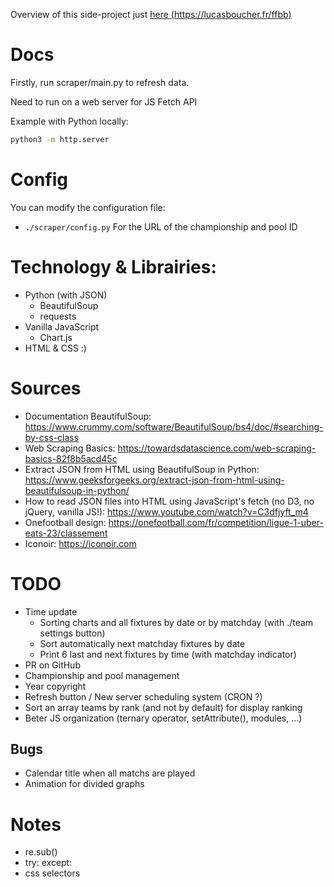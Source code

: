 Overview of this side-project just [here (https://lucasboucher.fr/ffbb)](https://lucasboucher.fr/ffbb/)


# Docs
Firstly, run scraper/main.py to refresh data.

Need to run on a web server for JS Fetch API

Example with Python locally:
```bash
python3 -m http.server
```

# Config
You can modify the configuration file:
- `./scraper/config.py` For the URL of the championship and pool ID

# Technology & Librairies:
- Python (with JSON)
    - BeautifulSoup
    - requests
- Vanilla JavaScript
    - Chart.js
- HTML & CSS :)

# Sources
- Documentation BeautifulSoup: https://www.crummy.com/software/BeautifulSoup/bs4/doc/#searching-by-css-class
- Web Scraping Basics: https://towardsdatascience.com/web-scraping-basics-82f8b5acd45c 
- Extract JSON from HTML using BeautifulSoup in Python: https://www.geeksforgeeks.org/extract-json-from-html-using-beautifulsoup-in-python/
- How to read JSON files into HTML using JavaScript's fetch (no D3, no jQuery, vanilla JS!): https://www.youtube.com/watch?v=C3dfjyft_m4 
- Onefootball design: https://onefootball.com/fr/competition/ligue-1-uber-eats-23/classement
- Iconoir: https://iconoir.com

# TODO
- Time update
    - Sorting charts and all fixtures by date or by matchday (with ./team settings button)
    - Sort automatically next matchday fixtures by date
    - Print 6 last and next fixtures by time (with matchday indicator)
- PR on GitHub
- Championship and pool management
- Year copyright
- Refresh button / New server scheduling system (CRON ?)
- Sort an array teams by rank (and not by default) for display ranking
- Beter JS organization (ternary operator, setAttribute(), modules, ...)

## Bugs
- Calendar title when all matchs are played
- Animation for divided graphs

# Notes
- re.sub()
- try: except:
- css selectors